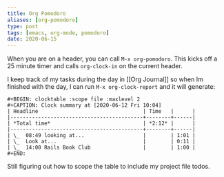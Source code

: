 ```yaml
---
title: Org Pomodoro
aliases: [org-pomodoro]
type: post
tags: [emacs, org-mode, pomodoro]
date: 2020-06-15
---
```


When you are on a header, you can call `M-x org-pomodoro`. This kicks off a 25 minute timer and calls `org-clock-in` on the current header.

I keep track of my tasks during the day in [[Org Journal]] so when Im finished with the day, I can run `M-x org-clock-report` and it will generate:

```
#+BEGIN: clocktable :scope file :maxlevel 2
#+CAPTION: Clock summary at [2020-06-12 Fri 10:04]
| Headline                                  | Time   |      |
|-------------------------------------------+--------+------|
| *Total time*                              | *2:12* |      |
|-------------------------------------------+--------+------|
| \_  08:49 looking at...                   |        | 1:01 |
| \_  Look at...                            |        | 0:11 |
| \_  14:00 Rails Book Club                 |        | 1:00 |
#+END:
```

Still figuring out how to scope the table to include my project file todos.
